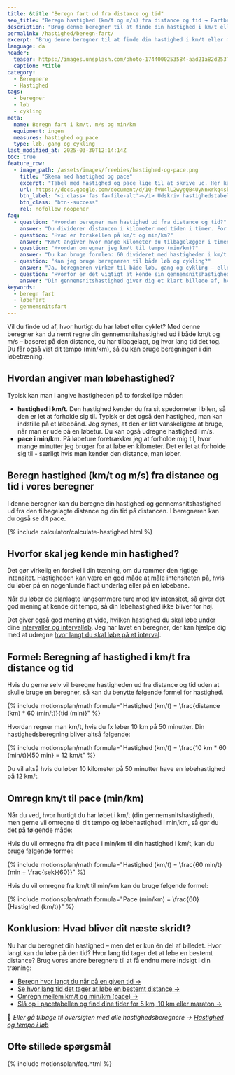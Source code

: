 ```yaml
---
title: &title "Beregn fart ud fra distance og tid"
seo_title: "Beregn hastighed (km/t og m/s) fra distance og tid → Fartberegner"
description: "Brug denne beregner til at finde din hastighed i km/t eller m/s ud fra distance og tid. Få forklaret hvordan du selv udregner fart og pace."
permalink: /hastighed/beregn-fart/
excerpt: "Brug denne beregner til at finde din hastighed i km/t eller m/s ud fra distance og tid. Få forklaret hvordan du selv udregner fart og pace."
language: da
header:
  teaser: https://images.unsplash.com/photo-1744000253584-aad21a82d253?ixlib=rb-4.0.3&ixid=M3wxMjA3fDB8MHxwaG90by1wYWdlfHx8fGVufDB8fHx8fA%3D%3D&auto=format&fit=crop&h=300&w=400&q=10
  caption: *title
category:
  - Beregnere
  - Hastighed
tags:
  - beregner
  - løb
  - cykling
meta:
  name: Beregn fart i km/t, m/s og min/km
  equipment: ingen
  measures: hastighed og pace
  type: løb, gang og cykling
last_modified_at: 2025-03-30T12:14:14Z
toc: true
feature_row:
  - image_path: /assets/images/freebies/hastighed-og-pace.png
    title: "Skema med hastighed og pace"
    excerpt: "Tabel med hastighed og pace lige til at skrive ud. Her kan du hurtigt se, hvad en hastighed i km/t eller m/s svarer til i dit pace i min/km."
    url: https://docs.google.com/document/d/1Q-fvW4lL2wygQB4UyNnxrkq4sknXczDUSF7tw8hV-do/copy?usp=sharing
    btn_label: "<i class='fas fa-file-alt'></i> Udskriv hastighedstabel"
    btn_class: "btn--success"
    rel: nofollow noopener
faq:
  - question: "Hvordan beregner man hastighed ud fra distance og tid?"
    answer: "Du dividerer distancen i kilometer med tiden i timer. For eksempel: Hvis du løber 10 km på 50 minutter, så omregner du 50 minutter til timer (50 / 60 = 0,833) og regner: 10 / 0,833 = ca. 12 km/t. Du kan også bruge beregneren øverst på siden."
  - question: "Hvad er forskellen på km/t og min/km?"
    answer: "Km/t angiver hvor mange kilometer du tilbagelægger i timen, mens min/km (tempo eller pace) angiver hvor mange minutter du bruger pr. kilometer. De er to måder at udtrykke hastighed på – og kan nemt omregnes mellem hinanden."
  - question: "Hvordan omregner jeg km/t til tempo (min/km)?"
    answer: "Du kan bruge formlen: 60 divideret med hastigheden i km/t. Hvis du fx løber 10 km/t, er dit tempo 60 / 10 = 6 min/km. Du kan også bruge vores [omregner mellem tempo og hastighed](/hastighed/omregner-tempo-fart/)."
  - question: "Kan jeg bruge beregneren til både løb og cykling?"
    answer: "Ja, beregneren virker til både løb, gang og cykling – eller enhver anden aktivitet, hvor du kender distance og tid. Den tager dog ikke højde for terræn, underlag eller vind."
  - question: "Hvorfor er det vigtigt at kende sin gennemsnitshastighed?"
    answer: "Din gennemsnitshastighed giver dig et klart billede af, hvor hurtigt du bevæger dig over tid. Det er nyttigt, når du planlægger træningspas, vurderer intensitet eller sammenligner præstationer fra tidligere ture."
keywords:
  - beregn fart
  - løbefart
  - gennemsnitsfart
---
```


Vil du finde ud af, hvor hurtigt du har løbet eller cyklet? Med denne beregner kan du nemt regne din gennemsnitshastighed ud i både km/t og m/s – baseret på den distance, du har tilbagelagt, og hvor lang tid det tog. Du får også vist dit tempo (min/km), så du kan bruge beregningen i din løbetræning.

## Hvordan angiver man løbehastighed?

Typisk kan man i angive hastigheden på to forskellige måder:

- **hastighed i km/t**. Den hastighed kender du fra sit spedometer i bilen, så den er let at forholde sig til. Typisk er det også den hastighed, man kan indstille på et løbebånd. Jeg synes, at den er lidt vanskeligere at bruge, når man er ude på en løbetur. Du kan også udregne hastighed i m/s.
- **pace i min/km**. På løbeture foretrækker jeg at forholde mig til, hvor mange minutter jeg bruger for at løbe en kilometer. Det er let at forholde sig til - særligt hvis man kender den distance, man løber.

## Beregn hastighed (km/t og m/s) fra distance og tid i vores beregner

I denne beregner kan du beregne din hastighed og gennemsnitshastighed ud fra den tilbagelagte distance og din tid på distancen. I beregneren kan du også se dit pace.

{% include calculator/calculate-hastighed.html %}

## Hvorfor skal jeg kende min hastighed?

Det gør virkelig en forskel i din træning, om du rammer den rigtige intensitet. Hastigheden kan være en god måde at måle intensiteten på, hvis du løber på en nogenlunde fladt underlag eller på en løbebane.

Når du løber de planlagte langsommere ture med lav intensitet, så giver det god mening at kende dit tempo, så din løbehastighed ikke bliver for høj.

Det giver også god mening at vide, hvilken hastighed du skal løbe under dine [intervaller og intervalløb](/intervallob-intervaltraening/). Jeg har lavet en beregner, der kan hjælpe dig med at udregne [hvor langt du skal løbe på et interval](/hvor-langt-per-interval/).

## Formel: Beregning af hastighed i km/t fra distance og tid

Hvis du gerne selv vil beregne hastigheden ud fra distance og tid uden at skulle bruge en beregner, så kan du benytte følgende formel for hastighed.

{% include motionsplan/math formula="Hastighed (km/t) = \frac{distance (km) * 60 (min/t)}{tid (min)}" %}

Hvordan regner man km/t, hvis du fx løber 10 km på 50 minutter. Din hastighedsberegning bliver altså følgende:

{% include motionsplan/math formula="Hastighed (km/t) = \frac{10 km * 60 (min/t)}{50 min} = 12 km/t" %}

Du vil altså hvis du løber 10 kilometer på 50 minutter have en løbehastighed på 12 km/t.

## Omregn km/t til pace (min/km)

Når du ved, hvor hurtigt du har løbet i km/t (din gennemsnitshastighed), men gerne vil omregne til dit tempo og løbehastighed i min/km, så gør du det på følgende måde:

Hvis du vil omregne fra dit pace i min/km til din hastighed i km/t, kan du bruge følgende formel:

{% include motionsplan/math formula="Hastighed (km/t) = \frac{60 min/t}{min + \frac{sek}{60}}" %}

Hvis du vil omregne fra km/t til min/km kan du bruge følgende formel:

{% include motionsplan/math formula="Pace (min/km) = \frac{60}{Hastighed (km/t)}" %}

## Konklusion: Hvad bliver dit næste skridt?

Nu har du beregnet din hastighed – men det er kun én del af billedet. Hvor langt kan du løbe på den tid? Hvor lang tid tager det at løbe en bestemt distance? Brug vores andre beregnere til at få endnu mere indsigt i din træning:

- [Beregn hvor langt du når på en given tid →](/hastighed/beregn-distance/)
- [Se hvor lang tid det tager at løbe en bestemt distance →](/hastighed/beregn-tid/)
- [Omregn mellem km/t og min/km (pace) →](/hastighed/omregner-tempo-fart/)
- [Slå op i pacetabellen og find dine tider for 5 km, 10 km eller maraton →](/hastighed/pace-tabeller/)

📌 *Eller gå tilbage til oversigten med alle hastighedsberegnere → [Hastighed og tempo i løb](/hastighed/)*

## Ofte stillede spørgsmål

{% include motionsplan/faq.html %}
